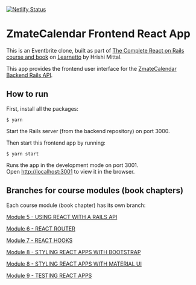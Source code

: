 [![Netlify Status](https://api.netlify.com/api/v1/badges/c3f0d08a-6c3e-4a0b-94a6-9370cf0bbfc4/deploy-status)](https://app.netlify.com/sites/gifted-galileo-517037/deploys)

# ZmateCalendar Frontend React App

This is an Eventbrite clone, built as part of [The Complete React on Rails course and book](https://learnetto.com/users/hrishio/courses/react-rails-course) on [Learnetto](https://learnetto.com) by Hrishi Mittal.

This app provides the frontend user interface for the [ZmateCalendar Backend Rails API](https://github.com/learnetto/eventlite/tree/rails-api).

## How to run

First, install all the packages:

```
$ yarn
```

Start the Rails server (from the backend repository) on port 3000.

Then start this frontend app by running:

```
$ yarn start
```

Runs the app in the development mode on port 3001.<br />
Open [http://localhost:3001](http://localhost:3001) to view it in the browser.

## Branches for course modules (book chapters)

Each course module (book chapter) has its own branch:

[Module 5 - USING REACT WITH A RAILS API](https://github.com/learnetto/eventlite-frontend/tree/module5-react-with-rails-api)

[Module 6 - REACT ROUTER ](https://github.com/learnetto/eventlite-frontend/tree/module6-react-router)

[Module 7 - REACT HOOKS](https://github.com/learnetto/eventlite-frontend/tree/module7-react-hooks)

[Module 8 - STYLING REACT APPS WITH BOOTSTRAP](https://github.com/learnetto/eventlite-frontend/tree/module8-bootstrap)

[Module 8 - STYLING REACT APPS WITH MATERIAL UI](https://github.com/learnetto/eventlite-frontend/tree/module8-materialui)

[Module 9 - TESTING REACT APPS](https://github.com/learnetto/eventlite-frontend/tree/module9-testing)
